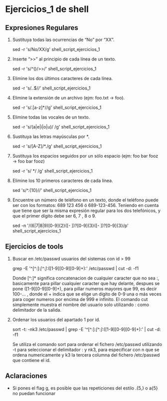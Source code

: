 # Ejercicios_1 de shell

## Expresiones Regulares

1. Sustituya todas las ocurrencias de “No” por “XX”.

   sed -r 's/No/XX/g' shell_script_ejercicios_1

2. Inserte “>>” al principio de cada línea de un texto.

   sed -r 's/^()/>>/' shell_script_ejercicios_1

3. Elimine los dos últimos caracteres de cada línea.

   sed -r 's/..$//' shell_script_ejercicios_1

4. Elimine la extensión de un archivo (ejm: foo.txt → foo).

   sed -r 's/\.[a-z]*//g' shell_script_ejercicios_1

5. Elimine todas las vocales de un texto.

   sed -r 's/(a|e|i|o|u)/ /g' shell_script_ejercicios_1

6. Sustituya las letras mayúsculas por *.

   sed -r 's/[A-Z]/*./g' shell_script_ejercicios_1

7. Sustituya los espacios seguidos por un sólo espacio (ejm: foo    bar fooz → foo bar fooz)

   sed -r 's/  */ /g' shell_script_ejercicios_1

8. Elimine los 10 primeros caracteres de cada línea.

   sed 's/^.\{10\}//' shell_script_ejercicios_1

9. Encuentre un número de teléfono en un texto, donde el teléfono puede ser con los formatos:
   689 123 456 ó 689-123-456. Teniendo en cuenta que tiene que ser la misma expresión 
   regular para los dos telefónicos, y que el primer dígito debe ser 6, 7 , 8 o 9.

   sed -n '/\(6\|7\|8\|9\)[0-9]\{2\}\([- ]\)\?[0-9]\{3\}\([- ]\)\?[0-9]\{3\}/p' shell_script_ejercicios_1

## Ejercicios de tools

1. Buscar en /etc/passwd usuarios del sistemas con id > 99

   grep -E '^[^:]*:[^:]*:([1-9][0-9][0-9]+):' /etc/passwd | cut -d: -f1

   Donde [^:]* significa concatenacion de cualquier caracter que no sea :, basicamente para pillar cualquier caracter que hay delante, despues se pone
   ([1-9][0-9][0-9]+), para pillar numeros mayores que 99, es decir 100-... , donde el + indica que se elige un digito de 0-9 una o más veces para coger numeros
   por encima de 999 e infinito. El comando cut simplemente muestra el nombre del usuario solo utilizando : como delimitador de la salida.

2. Ordenar los usuarios del apartado 1 por id.

   sort -t: -nk3 /etc/passwd | grep -E '^[^:]*:[^:]*:([1-9][0-9][0-9]+):' | cut -d: -f1 

   Se utiliza el comando sort para ordenar el fichero /etc/passwd utilizando -t para seleccionar el delimitador : y nk3, para especificar con n
   que se ordena numericamente y k3 la tercera columna del fichero /etc/passwd que contiene el id.


## Aclaraciones 
   - Si pones el flag g, es posible que las repeticiones del estilo .\{5,\} o a\{5\} no puedan funcionar



